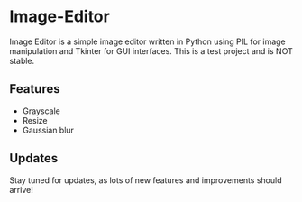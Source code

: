 # Image-Editor
Image Editor is a simple image editor written in Python using PIL for image manipulation and Tkinter for GUI interfaces.
This is a test project and is NOT stable.

## Features
 - Grayscale
 - Resize
 - Gaussian blur

## Updates
Stay tuned for updates, as lots of new features and improvements should arrive!
